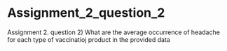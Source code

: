 # Assignment_2_question_2
Assignment 2. question 2) What are the average occurrence of headache for each type of vaccinatioj product in the provided data
